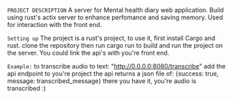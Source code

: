 `PROJECT DESCRIPTION`
A server for Mental health diary web application. Build using rust's actix server to enhance perfomance and 
saving memory. Used for interaction with the front end.

`Setting up`
The project is a rust's project, to use it, first install Cargo and rust.
clone the repository then run cargo run to build and run the project on the server.
You could link the api's with you're front end.

`Example:`
to transcribe audio to text:
"http://0.0.0.0:8080/transcribe"
add the api endpoint to you're project
the api returns a json file of: 
{success: true, message: transcribed_message}
there you have it, you're audio is transcribed :)

